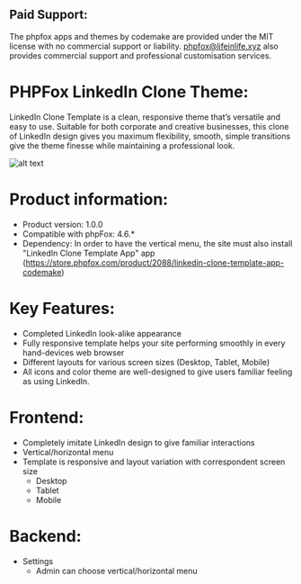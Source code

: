 <h2>Paid Support:</h2>       
<p>The phpfox apps and themes by codemake are provided under the MIT license with no commercial support or liability. 
<a href="mailto:phpfox@lifeinlife.xyz">phpfox@lifeinlife.xyz</a> also provides commercial support and professional customisation services.</p>

<h1>PHPFox LinkedIn Clone Theme:</h1>

LinkedIn Clone Template is a clean, responsive theme that’s versatile and easy to use. Suitable for both corporate and creative businesses, this clone of LinkedIn design gives you maximum flexibility, smooth, simple transitions give the theme finesse while maintaining a professional look.


![alt text](https://d2h79mkp7etn4r.cloudfront.net/screenshots/2018/06/a8590520d8226fbdb84e1ec381bdf946.png)

<h1>Product information:</h1>
<ul>
 	<li>Product version: 1.0.0</li>
 	<li>Compatible with phpFox: 4.6.*</li>
 	<li>Dependency: In order to have the vertical menu, the site must also install "LinkedIn Clone Template App" app (<a href="https://store.phpfox.com/product/2088/linkedin-clone-template-app-codemake">https://store.phpfox.com/product/2088/linkedin-clone-template-app-codemake</a>)</li>
</ul>
<h1>Key Features:</h1>
<ul>
 	<li>Completed LinkedIn look-alike appearance</li>
 	<li>Fully responsive template helps your site performing smoothly in every hand-devices web browser</li>
 	<li>Different layouts for various screen sizes (Desktop, Tablet, Mobile)</li>
 	<li>All icons and color theme are well-designed to give users familiar feeling as using LinkedIn.</li>
</ul>
<h1>Frontend:</h1>
<ul>
 	<li>Completely imitate LinkedIn design to give familiar interactions</li>
 	<li>Vertical/horizontal menu</li>
 	<li>Template is responsive and layout variation with correspondent screen size
<ul>
 	<li>Desktop</li>
 	<li>Tablet</li>
 	<li>Mobile</li>
</ul>
</li>
</ul>
<h1>Backend:</h1>
<ul>
 	<li>Settings
<ul>
 	<li>Admin can choose vertical/horizontal menu</li>
</ul>
</li>
</ul>
